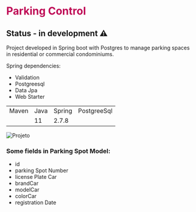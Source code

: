 <h1 style=color:#BF0B57 > Parking Control </h1>

## Status - in development ⚠️

Project developed in Spring boot with Postgres to manage parking spaces in residential or commercial condominiums.

Spring dependencies:

* Validation
* Postgreesql
* Data Jpa
* Web Starter

<table>
<tr>

<td>Maven</td>
<td>Java</td>
<td>Spring</td>
<td>PostgreeSql</td>

</tr>

<tr>

<td> </td>
<td>11</td>
<td>2.7.8</td>
<td> </td>

</tr>
</table>


![Projeto](https://user-images.githubusercontent.com/112403510/219226556-91021acb-d220-439a-9d90-4f7fb12b9667.jpg)

### Some fields in  Parking Spot Model:

* id
* parking Spot Number
* license Plate Car
* brandCar
* modelCar
* colorCar
* registration Date


